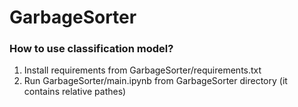 # GarbageSorter


### How to use classification model?

1. Install requirements from GarbageSorter/requirements.txt
2. Run GarbageSorter/main.ipynb from GarbageSorter directory (it contains relative pathes)
